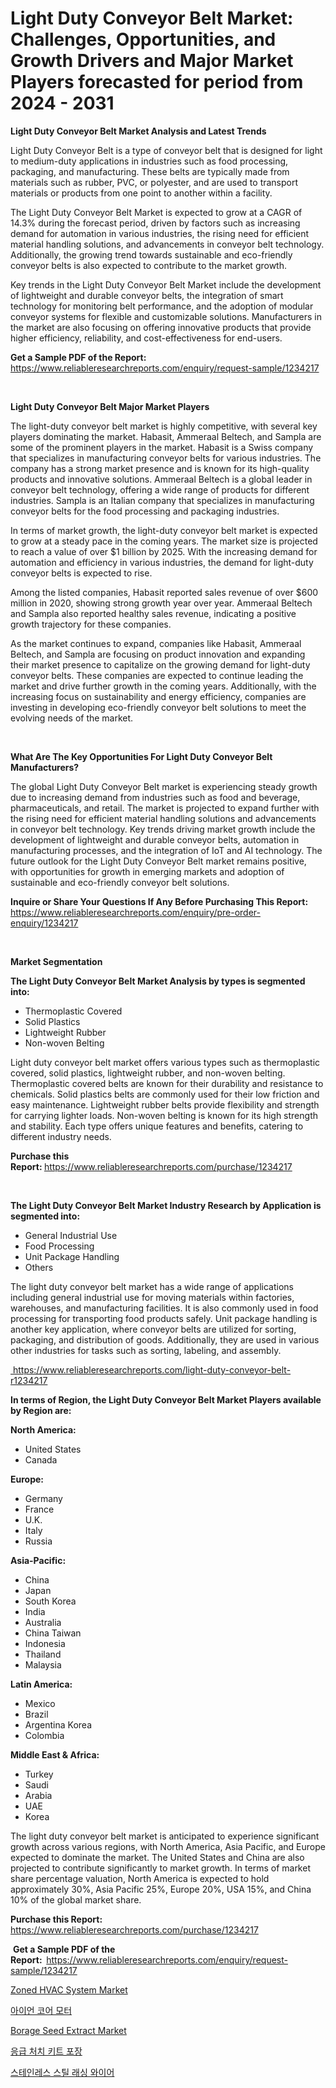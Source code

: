 <p><h1>Light Duty Conveyor Belt Market: Challenges, Opportunities, and Growth Drivers and Major Market Players forecasted for period from 2024 - 2031</h1></p><p><strong>Light Duty Conveyor Belt Market Analysis and Latest Trends</strong></p>
<p><p>Light Duty Conveyor Belt is a type of conveyor belt that is designed for light to medium-duty applications in industries such as food processing, packaging, and manufacturing. These belts are typically made from materials such as rubber, PVC, or polyester, and are used to transport materials or products from one point to another within a facility.</p><p>The Light Duty Conveyor Belt Market is expected to grow at a CAGR of 14.3% during the forecast period, driven by factors such as increasing demand for automation in various industries, the rising need for efficient material handling solutions, and advancements in conveyor belt technology. Additionally, the growing trend towards sustainable and eco-friendly conveyor belts is also expected to contribute to the market growth.</p><p>Key trends in the Light Duty Conveyor Belt Market include the development of lightweight and durable conveyor belts, the integration of smart technology for monitoring belt performance, and the adoption of modular conveyor systems for flexible and customizable solutions. Manufacturers in the market are also focusing on offering innovative products that provide higher efficiency, reliability, and cost-effectiveness for end-users.</p></p>
<p><strong>Get a Sample PDF of the Report:&nbsp;</strong> <a href="https://www.reliableresearchreports.com/enquiry/request-sample/1234217">https://www.reliableresearchreports.com/enquiry/request-sample/1234217</a></p>
<p>&nbsp;</p>
<p><strong>Light Duty Conveyor Belt Major Market Players</strong></p>
<p><p>The light-duty conveyor belt market is highly competitive, with several key players dominating the market. Habasit, Ammeraal Beltech, and Sampla are some of the prominent players in the market. Habasit is a Swiss company that specializes in manufacturing conveyor belts for various industries. The company has a strong market presence and is known for its high-quality products and innovative solutions. Ammeraal Beltech is a global leader in conveyor belt technology, offering a wide range of products for different industries. Sampla is an Italian company that specializes in manufacturing conveyor belts for the food processing and packaging industries.</p><p>In terms of market growth, the light-duty conveyor belt market is expected to grow at a steady pace in the coming years. The market size is projected to reach a value of over $1 billion by 2025. With the increasing demand for automation and efficiency in various industries, the demand for light-duty conveyor belts is expected to rise.</p><p>Among the listed companies, Habasit reported sales revenue of over $600 million in 2020, showing strong growth year over year. Ammeraal Beltech and Sampla also reported healthy sales revenue, indicating a positive growth trajectory for these companies.</p><p>As the market continues to expand, companies like Habasit, Ammeraal Beltech, and Sampla are focusing on product innovation and expanding their market presence to capitalize on the growing demand for light-duty conveyor belts. These companies are expected to continue leading the market and drive further growth in the coming years. Additionally, with the increasing focus on sustainability and energy efficiency, companies are investing in developing eco-friendly conveyor belt solutions to meet the evolving needs of the market.</p></p>
<p>&nbsp;</p>
<p><strong>What Are The Key Opportunities For Light Duty Conveyor Belt Manufacturers?</strong></p>
<p><p>The global Light Duty Conveyor Belt market is experiencing steady growth due to increasing demand from industries such as food and beverage, pharmaceuticals, and retail. The market is projected to expand further with the rising need for efficient material handling solutions and advancements in conveyor belt technology. Key trends driving market growth include the development of lightweight and durable conveyor belts, automation in manufacturing processes, and the integration of IoT and AI technology. The future outlook for the Light Duty Conveyor Belt market remains positive, with opportunities for growth in emerging markets and adoption of sustainable and eco-friendly conveyor belt solutions.</p></p>
<p><strong>Inquire or Share Your Questions If Any Before Purchasing This Report:</strong> <a href="https://www.reliableresearchreports.com/enquiry/pre-order-enquiry/1234217">https://www.reliableresearchreports.com/enquiry/pre-order-enquiry/1234217</a></p>
<p>&nbsp;</p>
<p><strong>Market Segmentation</strong></p>
<p><strong>The Light Duty Conveyor Belt Market Analysis by types is segmented into:</strong></p>
<p><ul><li>Thermoplastic Covered</li><li>Solid Plastics</li><li>Lightweight Rubber</li><li>Non-woven Belting</li></ul></p>
<p><p>Light duty conveyor belt market offers various types such as thermoplastic covered, solid plastics, lightweight rubber, and non-woven belting. Thermoplastic covered belts are known for their durability and resistance to chemicals. Solid plastics belts are commonly used for their low friction and easy maintenance. Lightweight rubber belts provide flexibility and strength for carrying lighter loads. Non-woven belting is known for its high strength and stability. Each type offers unique features and benefits, catering to different industry needs.</p></p>
<p><strong>Purchase this Report:&nbsp;</strong><a href="https://www.reliableresearchreports.com/purchase/1234217">https://www.reliableresearchreports.com/purchase/1234217</a></p>
<p>&nbsp;</p>
<p><strong>The Light Duty Conveyor Belt Market Industry Research by Application is segmented into:</strong></p>
<p><ul><li>General Industrial Use</li><li>Food Processing</li><li>Unit Package Handling</li><li>Others</li></ul></p>
<p><p>The light duty conveyor belt market has a wide range of applications including general industrial use for moving materials within factories, warehouses, and manufacturing facilities. It is also commonly used in food processing for transporting food products safely. Unit package handling is another key application, where conveyor belts are utilized for sorting, packaging, and distribution of goods. Additionally, they are used in various other industries for tasks such as sorting, labeling, and assembly.</p></p>
<p><a href="https://www.reliableresearchreports.com/light-duty-conveyor-belt-r1234217">&nbsp;https://www.reliableresearchreports.com/light-duty-conveyor-belt-r1234217</a></p>
<p><strong>In terms of Region, the Light Duty Conveyor Belt Market Players available by Region are:</strong></p>
<p>
    <p> <strong> North America: </strong>
        <ul>
            <li>United States</li>
            <li>Canada</li>
        </ul>
        </p> 
    <p> <strong> Europe: </strong>
        <ul>
            <li>Germany</li>
            <li>France</li>
            <li>U.K.</li>
            <li>Italy</li>
            <li>Russia</li>
        </ul>
        </p> 
    <p> <strong> Asia-Pacific: </strong>
        <ul>
            <li>China</li>
            <li>Japan</li>
            <li>South Korea</li>
            <li>India</li>
            <li>Australia</li>
            <li>China Taiwan</li>
            <li>Indonesia</li>
            <li>Thailand</li>
            <li>Malaysia</li>
        </ul>
        </p> 
    <p> <strong> Latin America: </strong>
        <ul>
            <li>Mexico</li>
            <li>Brazil</li>
            <li>Argentina Korea</li>
            <li>Colombia</li>
        </ul>
        </p> 
    <p> <strong> Middle East & Africa: </strong>
        <ul>
            <li>Turkey</li>
            <li>Saudi</li>
            <li>Arabia</li>
            <li>UAE</li>
            <li>Korea</li>
        </ul>
    </p>
    </p>
<p><p>The light duty conveyor belt market is anticipated to experience significant growth across various regions, with North America, Asia Pacific, and Europe expected to dominate the market. The United States and China are also projected to contribute significantly to market growth. In terms of market share percentage valuation, North America is expected to hold approximately 30%, Asia Pacific 25%, Europe 20%, USA 15%, and China 10% of the global market share.</p></p>
<p><strong>Purchase this Report: </strong><a href="https://www.reliableresearchreports.com/purchase/1234217">https://www.reliableresearchreports.com/purchase/1234217</a></p>
<p>&nbsp;<strong>Get a Sample PDF of the Report:&nbsp;&nbsp;</strong><a href="https://www.reliableresearchreports.com/enquiry/request-sample/1234217">https://www.reliableresearchreports.com/enquiry/request-sample/1234217</a></p>
<p><strong></strong></p>
<p><p><a href="https://github.com/marloy8/Market-Research-Report-List-4/blob/main/zoned-hvac-system-market.md">Zoned HVAC System Market</a></p><p><a href="https://medium.com/@adonispellea2022/%EC%B2%A0-%EC%86%8C%EC%9E%90-%EB%AA%A8%ED%84%B0-%EC%8B%9C%EC%9E%A5-%EC%8B%9C%EC%9E%A5-%EC%A0%90%EC%9C%A0%EC%9C%A8-%EC%8B%9C%EC%9E%A5-%EB%8F%99%ED%96%A5-%EB%B0%8F-%EB%AF%B8%EB%9E%98-%EC%84%B1%EC%9E%A5-%ED%83%90%EC%83%89-e0e61b14e456">아이언 코어 모터</a></p><p><a href="https://issuu.com/reportprime-2/docs/borage-seed-extract-market-size-2030.pptx">Borage Seed Extract Market</a></p><p><a href="https://github.com/vseigx30c9a1j/Market-Research-Report-List-1/blob/main/812297826460.md">응급 처치 키트 포장</a></p><p><a href="https://medium.com/@mayekuhic00/%EC%8A%A4%ED%85%8C%EC%9D%B8%EB%A6%AC%EC%8A%A4-%EC%8A%A4%ED%8B%B8-%EB%9E%98%EC%8B%B1-%EC%99%80%EC%9D%B4%EC%96%B4-%EC%8B%9C%EC%9E%A5-%EB%B3%B4%EA%B3%A0%EC%84%9C%EB%8A%94-%EC%9D%B4-%EC%8B%9C%EC%9E%A5%EC%9D%98-%EC%B5%9C%EC%8B%A0-%ED%8A%B8%EB%A0%8C%EB%93%9C%EC%99%80-%EC%84%B1%EC%9E%A5-%EA%B8%B0%ED%9A%8C%EB%A5%BC-%EB%B3%B4%EC%97%AC%EC%A4%8D%EB%8B%88%EB%8B%A4-b5335a27291a">스테인레스 스틸 래싱 와이어</a></p></p>
